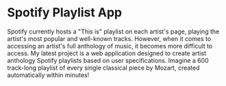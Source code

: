 <h1>Spotify Playlist App</h1>

<p>Spotify currently hosts a "This is" playlist on each artist's page, playing the artist's most popular and well-known tracks. However, when it comes to accessing an artist's full anthology of music, it becomes more difficult to access. My latest project is a web application designed to create artist anthology Spotify playlists based on user specifications. Imagine a 600 track-long playlist of every single classical piece by Mozart, created automatically within minutes!</p>